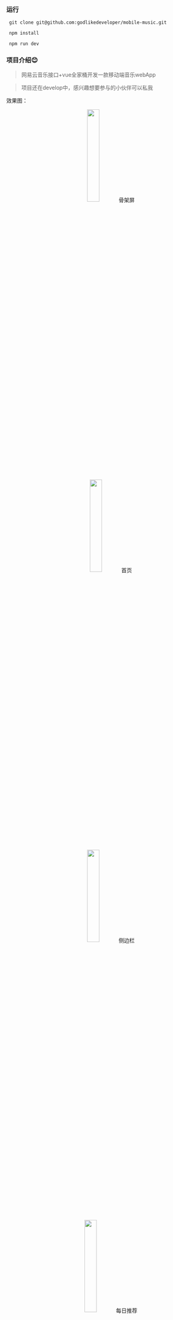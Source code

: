 
### 运行

```
 git clone git@github.com:godlikedeveloper/mobile-music.git

 npm install

 npm run dev

```
### 项目介绍:blush:

> 网易云音乐接口+vue全家桶开发一款移动端音乐webApp

> 项目还在develop中，感兴趣想要参与的小伙伴可以私我

效果图：

<center>
<img src="https://github.com/godlikedeveloper/mobile-music/blob/master/static/rstImg/skeleton.png" width="25%" height="25%" />
骨架屏
</center>
<center>
<img src="https://github.com/godlikedeveloper/mobile-music/blob/master/static/rstImg/index.png" width="25%" height="25%" />
首页
</center>

<center>
<img src="https://github.com/godlikedeveloper/mobile-music/blob/master/static/rstImg/nav.png" width="25%" height="25%" />
侧边栏
</center>

<center>
<img src="https://github.com/godlikedeveloper/mobile-music/blob/master/static/rstImg/recommend.png" width="25%" height="25%" />
每日推荐
</center>

<center>
<img src="https://github.com/godlikedeveloper/mobile-music/blob/master/static/rstImg/songsheet.png" width="25%" height="25%" />
歌单
</center>

<center>
<img src="https://github.com/godlikedeveloper/mobile-music/blob/master/static/rstImg/miniplayer.png" width="25%" height="25%" />
播放器（小）
</center>

<center>
<img src="https://github.com/godlikedeveloper/mobile-music/blob/master/static/rstImg/normalplayer.png" width="25%" height="25%" />
播放器（大）
</center>

### 详细信息

> <a href='http://u-to-world.com:8080/static/index.html#/' style="text-decoration: underline;">测试地址</a>



### 开发总结


#### 项目结构
 
 vue-cli搭建

 新增目录如下：
 
   ```
     ---src 
     ------api        // 放置api的目录
     ---------base.js // 放置axios的一些配置，接口域名地址，以及公共参数配置，与后台约定跨域的配置，全局loading配置等
     ---------urls.js // 放置接口url 
     ---------api.js  // 放置封装的promise请求
     ------base       // 放置一些基础组件 
     ------common  
     ---------js      // 公共js 
     ---------sass    // 公共样式 
  ```

#### 类库使用

 * fastclick解决移动端300ms延迟

 * vux 快速构建一些常规页面

 * vue-lazyLoad 对图片进行懒加载处理

 * better-scroll 轮播图

 * NeteaseCloudMusicApi  wy音乐接口，node封装转发，部署在自己服务器上



 #### 路由按需加载

   ```
    const view = (path, name) => () => import(`@/components/${path}${name}`)// 路由按需加载
    //这边用的是vue异步组件的方式实现路由的按需加载
    new Vue({
      // ...
      components: {
        'my-component': () => import('./my-async-component')
      }
    })

   ```
  * 路由加载时用了transition动画组件添加了一个切换动画
  * 注意如果你希望在 Vue Router 的路由组件中使用上述语法的话，你必须使用 Vue Router 2.4.0+ 版本。

#### 播放器组件

大小播放器分别写了`MiniPlayer.vue`和`NormalPlayer.vue`两个组件，因为想要职责单一，就没有放在一起

* 隐藏显示 通过vuex进行管理

* 动画 
  
   1. 头部下坠和底部的上浮

     
      ```
       <transition name="example">

      </transition>

      /*css 样式*/
      // 给 transition下第一个元素显示或隐藏时添加的样式
       //这两个类名都是定义开始到结束的持续时间 方式 以及延迟
      .example-enter-active{
        transition:all 0.4s linear  对所有属性执行0.4s的动画 匀速
      }
      .example-leave-active{
        transition:all 0.4s linear  对所有属性执行0.4s的动画 匀速
      }
      // 进入过度的开始状态 触发时机 元素被插入前 插入后下一帧移除
      .example-enter{


      }
      // 离开过度的结束状态 触发时机 example-leave下一帧  动画过度完成被移除
      .example-leave-to{


      }
     
       可以使用碟中谍6中的halo跳伞来理解

       .example-enter-active就是从飞机上离开到开伞的时间

       .example-enter 下坠前在飞机上的最后一刻

       .example-enter-to  开始下坠，具备加速度的那一刻 

       .example-leave-active 开伞到着陆的时间

       .example-leave 开伞命令发出时

       .example-leave-to 伞开下一刻
      ```
     
   2. 播放器的cd的位移及缩放

       先计算出小播放器图片离最终大播放器cd的x,y轴上的距离

       使用 `create-keyframe-animation` 进行一个`css3`动画状态的注册

       再利用transition的动画方法钩子

       在`enter`时`run`动画,`afterEnter`时清除动画 `leave`同理

   3. 播放器的旋转

       定义一个旋转的`css`动画，在一个`class`中进行调用，在`play`的状态下给它`addClss`,`pause`时加上`animation-play-state: paused`


 #### audio的使用

  使用`html5`的 `audio`结合`vuex`来进行播放器功能的实现，包括进度条，播放，暂停，上一曲，下一曲，播放模式等

 #### 布局

   * 绝大多数使用了flex  webpack中配置低版本安卓，ios加前缀

   * 考虑到fixed元素的移动端问题，在这种场景下，使用100%高度+absolute方案更适合

   * 使用媒体查询，兼容一下某些样式在768px以上的样式变形

   * 使用rem 在vue实例的`mounted`的钩子里注册`resize`和`onload`监听，进行最外层rem基准的计算

   * 使用骨架屏进行加载资源白屏时填充，待优化至完全的主页面服务端渲染




### 感谢:blush:

  * vue

  * vuex

  * vue-router

  * vux

  * vue-lazyLoad

  * NeteaseCloudMusicApi

